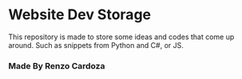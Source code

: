# Website Dev Storage 
This repository is made to store some ideas and codes that come up around. Such as snippets from Python and C#, or JS. 


### Made By Renzo Cardoza 
